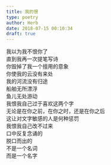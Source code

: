 ```yaml
---  
title: 我的恨  
type: poetry  
author: Herb  
date: 2018-07-15 00:10:34  
draft: true
---  
```

我以为我不恨你了  
直到我再一次提笔写诗    
你毁掉了我一个擅用的意象  
你使我的云没有来处  
我的河流没有归途  
船舶无所漂浮  
鱼儿无处游动    
我恨我自己过于喜欢这两个字  
无论是在你之前，在你之时，还是在你之后  
这让对文字敏感的人是何种惩罚  
我恨我自己改不过来  
口中反复念诵的  
脱口而出的  
不是一个名词  
而是一个名字